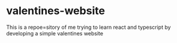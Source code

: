 # valentines-website
This is a repoe=sitory of me trying to learn react and typescript by developing a simple valentines website 
